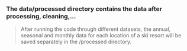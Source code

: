 ### The data/processed directory contains the data after processing, cleaning,...

>After running the code through different datasets, the annual, seasonal and monthly data for each location of a ski resort will be 
saved separately in the /processed directory.
